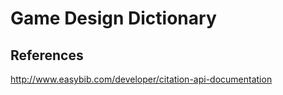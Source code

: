 # Game Design Dictionary

## References
http://www.easybib.com/developer/citation-api-documentation
